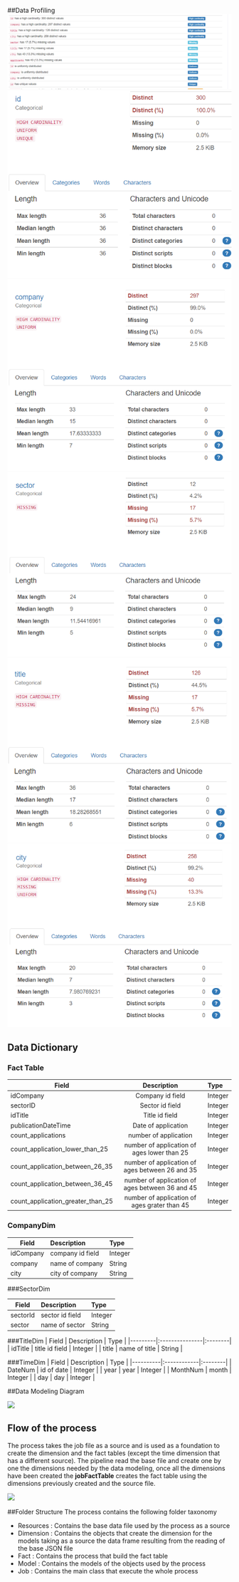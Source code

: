 ##Data Profiling
![img.png](img.png)
![img_1.png](img_1.png)
![img_2.png](img_2.png)
![img_3.png](img_3.png)
![img_4.png](img_4.png)
![img_5.png](img_5.png)


## Data Dictionary

### Fact Table

| Field                             |                   Description                   | Type    |
|-----------------------------------|:-----------------------------------------------:|:--------|
| idCompany                         |                Company id field                 | Integer |
| sectorID                          |                 Sector id field                 | Integer |
| idTitle                           |                 Title id field                  | Integer |
| publicationDateTime               |               Date of application               | Integer |
| count_applications                |              number of application              | Integer |
| count_application_lower_than_25   |   number of application of ages lower than 25   | Integer |
| count_application_between_26_35   | number of application of ages between 26 and 35 | Integer |
| count_application_between_36_45   | number of application of ages between 36 and 45 | Integer |
| count_application_greater_than_25 |  number of application of ages grater than 45   | Integer |

### CompanyDim

| Field     | Description      | Type    |
|-----------|:-----------------|:--------|
| idCompany | company id field | Integer |
| company   | name of company  | String  |
| city      | city of company  | String  |

###SectorDim

| Field    | Description     | Type    | 
|----------|:----------------|:--------|
| sectorId | sector id field | Integer |
| sector   | name of sector  | String  | 

###TitleDim
| Field   | Description    | Type    |
|---------|:---------------|:--------|
| idTitle | title id field | Integer | 
| title   | name of title  | String  |

###TimeDim
| Field    | Description | Type    |
|----------|:------------|:--------|
| DateNum  | id of date  | Integer |
| year     | year        | Integer |
 | MonthNum | month       | Integer |
 | day      | day         | Integer |


##Data Modeling Diagram

![](../../Pictures/starSchema2.jpg)

## Flow of the process 
The process takes the job file as a source and is used as a foundation to create the dimension and
the fact tables (except the time dimension that has a different source). The pipeline read the base file
and create one by one the dimensions needed by the data modeling, once all the dimensions have been created
the **jobFactTable** creates the fact table using the dimensions previously created and the source file.

![](../../Pictures/flow.jpg)

##Folder Structure
 The process contains the following folder taxonomy
- Resources : Contains the base data file used by the process as a source
- Dimension : Contains the objects that create the dimension for the models taking as a source the data frame resulting from the reading of the base JSON file 
- Fact : Contains the process that build the fact table
- Model : Contains the models of the objects used by the process
- Job : Contains the main class that execute the whole process 
